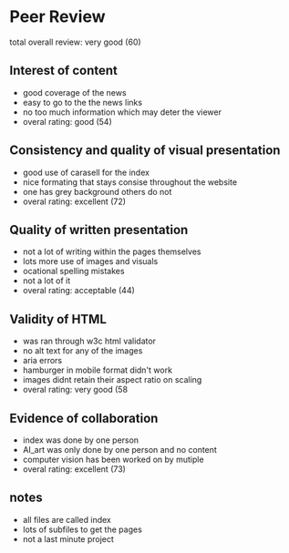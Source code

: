 # Peer Review
total overall review: very good (60) 

## Interest of content
- good coverage of the news
- easy to go to the the news links
- no too much information which may deter the viewer
- overal rating: good (54)

## Consistency and quality of visual presentation
- good use of carasell for the index
- nice formating that stays consise throughout the website
- one has grey background others do not
- overal rating: excellent (72)

## Quality of written presentation
- not a lot of writing within the pages themselves
- lots more use of images and visuals 
- ocational spelling mistakes
- not a lot of it
- overal rating: acceptable (44)

## Validity of HTML
- was ran through w3c html validator
- no alt text for any of the images
- aria errors 
- hamburger in mobile format didn't work
- images didnt retain their aspect ratio on scaling
- overal rating: very good (58

## Evidence of collaboration 
- index was done by one person
- AI_art was only done by one person and no content 
- computer vision has been worked on by mutiple
- overal rating: excellent (73)

## notes
- all files are called index
- lots of subfiles to get the pages
- not a last minute project


